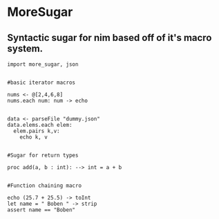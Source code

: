# MoreSugar
## Syntactic sugar for nim based off of it's macro system.

```
import more_sugar, json


#basic iterator macros

nums <- @[2,4,6,8]
nums.each num: num -> echo


data <- parseFile "dummy.json"
data.elems.each elem:
  elem.pairs k,v:
    echo k, v


#Sugar for return types

proc add(a, b : int): --> int = a + b


#Function chaining macro

echo (25.7 + 25.5) -> toInt
let name = " Boben " -> strip
assert name == "Boben"
```
